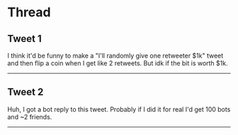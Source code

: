 # Thread

## Tweet 1

I think it'd be funny to make a "I'll randomly give one retweeter $1k" tweet and then flip a coin when I get like 2 retweets. But idk if the bit is worth $1k.

---

## Tweet 2

Huh, I got a bot reply to this tweet. Probably if I did it for real I'd get 100 bots and ~2 friends.

---

